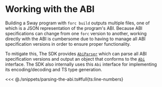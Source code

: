 # Working with the ABI

Building a Sway program with `forc build` outputs multiple files, one of which is a JSON representation of the program's ABI. Because ABI specifications can change from one `forc` version to another, working directly with the ABI is cumbersome due to having to manage all ABI specification versions in order to ensure proper functionality.

To mitigate this, The SDK provides [`AbiParser`](https://fuels-ts-docs-api.vercel.app/classes/_fuel_ts_abi.AbiParser.html) which can parse all ABI specification versions and output an object that conforms to the [`Abi`](https://fuels-ts-docs-api.vercel.app/interfaces/_fuel_ts_abi.Abi.html) interface. The SDK also internally uses this `Abi` interface for implementing its encoding/decoding and TS type generation.

<<< @./snippets/parsing-the-abi.ts#full{ts:line-numbers}
